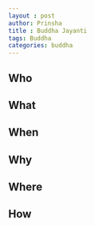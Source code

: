 ```yaml
---
layout : post
author: Prinsha
title : Buddha Jayanti
tags: Buddha
categories: buddha 
---
```


## Who

## What

## When

## Why

## Where

## How
